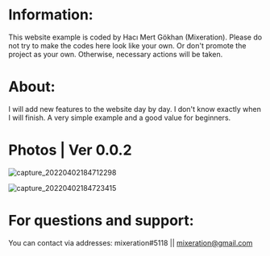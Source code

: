 # Information:
This website example is coded by Hacı Mert Gökhan (Mixeration). Please do not try to make the codes here look like your own. Or don't promote the project as your own. Otherwise, necessary actions will be taken.

# About:
I will add new features to the website day by day. I don't know exactly when I will finish. A very simple example and a good value for beginners.

# Photos | Ver 0.0.2
![capture_20220402184712298](https://user-images.githubusercontent.com/64479768/161391598-725e0bd4-c8ac-4e50-9d1c-ea955a085c3c.png)

![capture_20220402184723415](https://user-images.githubusercontent.com/64479768/161391599-f2c59474-19b4-4fa1-978f-fd2534ae8490.png)



# For questions and support:
You can contact via addresses: mixeration#5118 || mixeration@gmail.com
